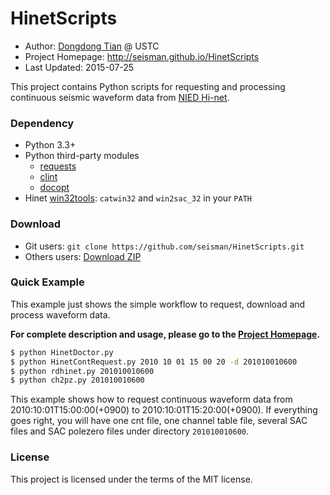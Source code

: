 # HinetScripts

- Author: [Dongdong Tian](https://github.com/seisman) @ USTC
- Project Homepage: http://seisman.github.io/HinetScripts
- Last Updated: 2015-07-25

This project contains Python scripts for requesting and processing continuous seismic waveform data from [NIED Hi-net][].


### Dependency

- Python 3.3+
- Python third-party modules
  - [requests](http://docs.python-requests.org)
  - [clint](https://github.com/kennethreitz/clint)
  - [docopt](http://docopt.org/)
- Hinet [win32tools][]: `catwin32` and `win2sac_32` in your `PATH`


### Download

- Git users: `git clone https://github.com/seisman/HinetScripts.git`
- Others users: [Download ZIP](https://github.com/seisman/HinetScripts/archive/master.zip)


### Quick Example

This example just shows the simple workflow to request, download and process waveform data.

**For complete description and usage, please go to the [Project Homepage](http://seisman.github.io/HinetScripts/).**

~~~bash
$ python HinetDoctor.py
$ python HinetContRequest.py 2010 10 01 15 00 20 -d 201010010600
$ python rdhinet.py 201010010600
$ python ch2pz.py 201010010600
~~~

This example shows how to request continuous waveform data from 2010:10:01T15:00:00(+0900) to 2010:10:01T15:20:00(+0900).
If everything goes right, you will have one cnt file, one channel table file,
several SAC files and SAC polezero files under directory `201010010600`.

### License

This project is licensed under the terms of the MIT license.

[win32tools]: https://hinetwww11.bosai.go.jp/auth/manual/dlDialogue.php?r=win32tools
[NIED Hi-net]: http://www.hinet.bosai.go.jp
